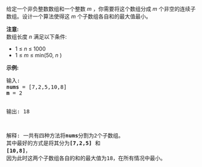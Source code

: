 <html>
 <body>
  <p>
   给定一个非负整数数组和一个整数
   <em>
    m
   </em>
   ，你需要将这个数组分成
   <em>
    m
   </em>
   个非空的连续子数组。设计一个算法使得这
   <em>
    m
   </em>
   个子数组各自和的最大值最小。
  </p>
  <p>
   <strong>
    注意:
   </strong>
   <br/>
   数组长度
   <em>
    n
   </em>
   满足以下条件:
  </p>
  <ul>
   <li>
    1 ≤
    <em>
     n
    </em>
    ≤ 1000
   </li>
   <li>
    1 ≤
    <em>
     m
    </em>
    ≤ min(50,
    <em>
     n
    </em>
    )
   </li>
  </ul>
  <p>
   <strong>
    示例:
   </strong>
  </p>
  <pre>
输入:
<strong>nums</strong> = [7,2,5,10,8]
<strong>m</strong> = 2

输出:
18

解释:
一共有四种方法将<strong>nums</strong>分割为2个子数组。
其中最好的方式是将其分为<strong>[7,2,5]</strong> 和 <strong>[10,8]</strong>，
因为此时这两个子数组各自的和的最大值为18，在所有情况中最小。
</pre>
 </body>
</html>